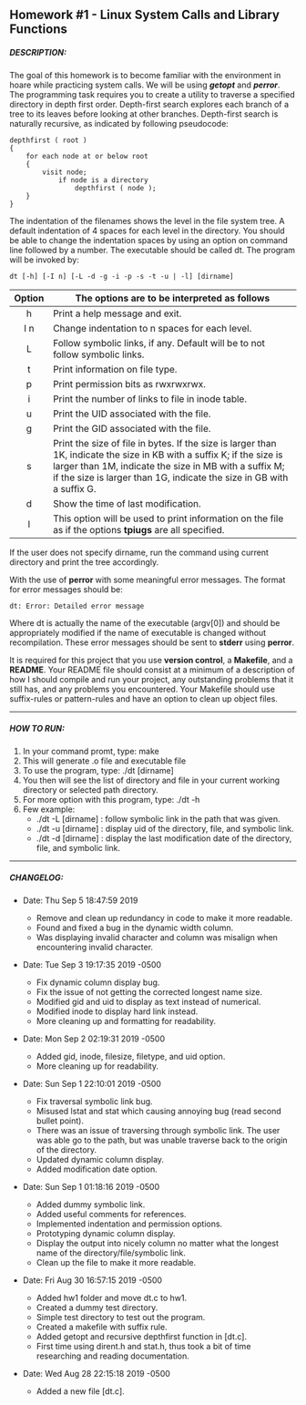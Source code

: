 ## Homework #1 - Linux System Calls and Library Functions
##### DESCRIPTION:
The goal of this homework is to become familiar with the environment in hoare while practicing system calls. We will be using ***getopt*** and ***perror***. The programming task requires you to create a utility to traverse a specified directory in depth first order. Depth-first search explores each branch of a tree to its leaves before looking at other branches. Depth-first search is naturally recursive, as indicated by following pseudocode:

```
depthfirst ( root )
{
	for each node at or below root
	{
		visit node;
			if node is a directory
				depthfirst ( node );
	}
}
```

The indentation of the filenames shows the level in the file system tree. A default indentation of 4 spaces for each level in the directory. You should be able to change the indentation spaces by using an option on command line followed by a number. The executable should be called dt. The program will be invoked by:
```
dt [-h] [-I n] [-L -d -g -i -p -s -t -u | -l] [dirname]
```
|Option   |The options are to be interpreted as follows
|:-------:|--------------------------------------------
|h        | Print a help message and exit.
|I n      | Change indentation to n spaces for each level.
|L        | Follow symbolic links, if any. Default will be to not follow symbolic links.
|t        | Print information on file type.
|p        | Print permission bits as rwxrwxrwx.
|i        | Print the number of links to file in inode table.
|u        | Print the UID associated with the file.
|g        | Print the GID associated with the file.
|s        | Print the size of file in bytes. If the size is larger than 1K, indicate the size in KB with a suffix K; if the size is larger than 1M, indicate the size in MB with a suffix M; if the size is larger than 1G, indicate the size in GB with a suffix G.
|d        | Show the time of last modification.
|l        | This option will be used to print information on the file as if the options **tpiugs** are all specified.

If the user does not specify dirname, run the command using current directory and print the tree accordingly.

With the use of **perror** with some meaningful error messages. The format for error messages should be:

	dt: Error: Detailed error message

Where dt is actually the name of the executable (argv[0]) and should be appropriately modified if the name of executable is changed without recompilation. These error messages should be sent to **stderr** using **perror**.

It is required for this project that you use **version control**, a **Makefile**, and a **README**. Your README file should consist at a minimum of a description of how I should compile and run your project, any outstanding problems that it still has, and any problems you encountered. Your Makefile should use suffix-rules or pattern-rules and have an option to clean up object files.

--------------------------------------------------------------------------------
##### HOW TO RUN:
1. In your command promt, type: make
2. This will generate .o file and executable file
3. To use the program, type: ./dt [dirname]
4. You then will see the list of directory and file in your current working directory or selected
	path directory.
5. For more option with this program, type: ./dt -h
6. Few example:
    - ./dt -L [dirname] : follow symbolic link in the path that was given.
    - ./dt -u [dirname] : display uid of the directory, file, and symbolic link.
    - ./dt -d [dirname] : display the last modification date of the directory, file, and symbolic link.
--------------------------------------------------------------------------------
##### CHANGELOG: 
- Date: Thu Sep 5 18:47:59 2019
    - Remove and clean up redundancy in code to make it more readable.
    - Found and fixed a bug in the dynamic width column.
	- Was displaying invalid character and column was misalign when encountering invalid character.


- Date:   Tue Sep 3 19:17:35 2019 -0500
    - Fix dynamic column display bug.
	- Fix the issue of not getting the corrected longest name size.
    - Modified gid and uid to display as text instead of numerical.
    - Modified inode to display hard link instead.
    - More cleaning up and formatting for readability.


- Date: Mon Sep 2 02:19:31 2019 -0500
    - Added gid, inode, filesize, filetype, and uid option.
    - More cleaning up for readability.


- Date: Sun Sep 1 22:10:01 2019 -0500
    - Fix traversal symbolic link bug.
	- Misused lstat and stat which causing annoying bug (read second bullet point).
	- There was an issue of traversing through symbolic link. The user was able go to the path, but was unable
		traverse back to the origin of the directory.
    - Updated dynamic column display.
    - Added modification date option.


- Date: Sun Sep 1 01:18:16 2019 -0500
    - Added dummy symbolic link.
    - Added useful comments for references.
    - Implemented indentation and permission options.
    - Prototyping dynamic column display.
	- Display the output into nicely column no matter what the longest name of the directory/file/symbolic link.
    - Clean up the file to make it more readable.


- Date: Fri Aug 30 16:57:15 2019 -0500
    - Added hw1 folder and move dt.c to hw1.
    - Created a dummy test directory.
	- Simple test directory to test out the program.
    - Created a makefile with suffix rule.
    - Added getopt and recursive depthfirst function in [dt.c].
	- First time using dirent.h and stat.h, thus took a bit of time researching and reading documentation.


- Date: Wed Aug 28 22:15:18 2019 -0500
    - Added a new file [dt.c].
